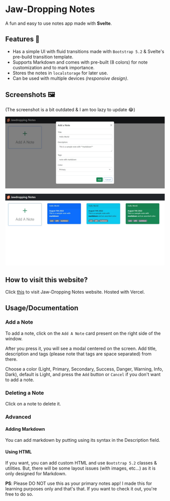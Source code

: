 # Jaw-Dropping Notes

A fun and easy to use notes app made with **Svelte**.

## Features 🚀

- Has a simple UI with fluid transitions made with `Bootstrap 5.2` & Svelte's pre-build transition template.
- Supports Markdown and comes with pre-built (8 colors) for note customization and to mark importance.
- Stores the notes in `localstorage` for later use.
- Can be used with multiple devices _(responsive design)_.

## Screenshots 🖼️

(The screenshot is a bit outdated & I am too lazy to update 😂)

![screenshot 1 with modal](./screenshots/screenshot%201.jpeg)

![screenshot 2 with home screen](./screenshots/screenshot%202.jpeg)

## How to visit this website?

Click [this](https://jawdropping-notes.vercel.app) to visit Jaw-Dropping Notes website. Hosted with Vercel.

## Usage/Documentation

### Add a Note

To add a note, click on the `Add A Note` card present on the right side of the window.

After you press it, you will see a modal centered on the screen. Add title, description and tags (please note that tags are space separated) from there.

Choose a color (Light, Primary, Secondary, Success, Danger, Warning, Info, Dark), default is Light, and press the `Add` button or `Cancel` if you don't want to add a note.

### Deleting a Note

Click on a note to delete it.

### Advanced

#### Adding Markdown

You can add markdown by putting using its syntax in the Description field.

#### Using HTML

If you want, you can add custom HTML and use `Bootstrap 5.2` classes & utilities.
But, there will be some layout issues (with images, etc...) as it is only designed for Markdown.

**PS**: Please DO NOT use this as your primary notes app! I made this for learning purposes only and that's that.
If you want to check it out, you're free to do so.

